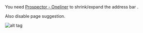 You need [Prospector - Oneliner](https://addons.mozilla.org/en-US/firefox/addon/prospector-oneLiner/?src=search) to shrink/expand the address bar .

Also disable page suggestion.

![alt tag](http://i.imgur.com/lgFoODC.png)
